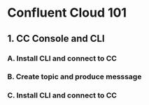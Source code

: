 # Confluent Cloud 101

## 1. CC Console and CLI

### A. Install CLI and connect to CC

### B. Create topic and produce messsage

### C. Install CLI and connect to CC
